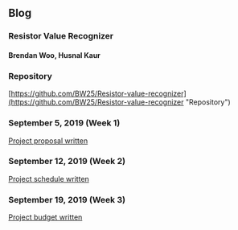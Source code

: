 ## Blog
### Resistor Value Recognizer
#### Brendan Woo, Husnal Kaur


### Repository
[https://github.com/BW25/Resistor-value-recognizer](https://github.com/BW25/Resistor-value-recognizer "Repository")

### September 5, 2019 (Week 1)
[Project proposal written](https://github.com/BW25/Resistor-value-recognizer/blob/master/documentation/Ceng317_Proposal_ResistorValueRecognizer_Kaur-Woo.pdf "Proposal")

### September 12, 2019 (Week 2)
[Project schedule written](https://github.com/BW25/Resistor-value-recognizer/blob/master/documentation/Ceng317%20Project%20Schedule%20BWoo.png "Schedule")

### September 19, 2019 (Week 3)
[Project budget written](https://github.com/BW25/Resistor-value-recognizer/blob/master/documentation/Ceng317%20Budget%20BWoo%202019.xlsx "Budget")
